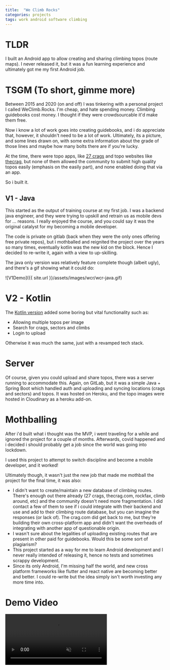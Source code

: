 ```yaml
---
title:  "We Climb Rocks"
categories: projects
tags: work android software climbing
---
```


# TLDR
I built an Android app to allow creating and sharing climbing topos (route maps). I never released it, but it was a fun learning experience and ultimately got me my first Android job. 

# TSGM (To short, gimme more)
Between 2015 and 2020 (on and off) I was tinkering with a personal project I called WeClimb.Rocks. I'm cheap, and hate spending money. Climbing guidebooks cost money. I thought if they were crowdsourcable it'd make them free. 

Now i know a lot of work goes into creating guidebooks, and i do appreciate that, however, it shouldn't need to be a lot of work. Ultimately, its a picture, and some lines drawn on, with some extra information about the grade of those lines and maybe how many bolts there are if you're lucky. 

At the time, there were topo apps, like [27 crags](https://27crags.com/) and topo websites like [thecrag](https://thecrag.com), but none of them allowed the community to submit high quality topos easily (emphasis on the easily part), and none enabled doing that via an app.

So i built it. 

## V1 - Java
This started as the output of training course at my first job. I was a backend java engineer, and they were trying to upskill and retrain us as mobile devs for ... reasons. I really enjoyed the course, and you could say it was the original catalyst for my becoming a mobile developer. 

The code is private on gitlab (back when they were the only ones offering free private repos), but i mothballed and reignited the project over the years so many times, eventually kotlin was the new kid on the block. Hence I decided to re-write it, again with a view to up-skilling.

The java only version was relatively feature complete though (albeit ugly), and there's a gif showing what it could do:

![V1Demo]({{ site.url }}/assets/images/wcr/wcr-java.gif)

# V2 - Kotlin
The [Kotlin version](https://github.com/OliverCulleyDeLange/wcr-android-kt) added some boring but vital functionality such as:
- Allowing multiple topos per image
- Search for crags, sectors and climbs
- Login to upload
  
Otherwise it was much the same, just with a revamped tech stack.

# Server
Of course, given you could upload and share topos, there was a server running to accommodate this. Again, on GitLab, but it was a simple Java + Spring Boot which handled auth and uploading and syncing locations (crags and sectors) and topos. It was hosted on Heroku, and the topo images were hosted in Cloudinary as a heroku add-on.

# Mothballing
After i'd built what i thought was the MVP, i went traveling for a while and ignored the project for a couple of months. Afterwards, covid happened and i decided i should probably get a job since the world was going into lockdown. 

I used this project to attempt to switch discipline and become a mobile developer, and it worked!

Ultimately though, it wasn't just the new job that made me mothball the project for the final time, it was also:
 - I didn't want to create/maintain a new database of climbing routes. There's enough out there already (27 crags, thecrag.com, rockfax, climb around, etc) and the community doesn't need more fragmentation. I did contact a few of them to see if i could integrate with their backend and use and add to their climbing route database, but you can imagine the responses (or lack of). The crag.com did get back to me, but they're building their own cross-platform app and didn't want the overheads of integrating with another app of questionable origin.
- I wasn't sure about the legalities of uploading existing routes that are present in other paid for guidebooks. Would this be some sort of plagiarism?
- This project started as a way for me to learn Android development and I never really intended of releasing it, hence no tests and sometimes scrappy development.
- Since its only Android, I'm missing half the world, and new cross platform frameworks like flutter and react native are becoming better and better. I could re-write but the idea simply isn't worth investing any more time into.

# Demo Video
<video muted autoplay controls width="320">
    <source src="{{ site.url }}/assets/video/wcr-kt-demo.webm" type="video/mp4">
</video>